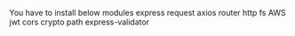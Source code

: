 You have to install below modules 
express 
request
axios 
router 
http 
fs 
AWS 
jwt
cors 
crypto
path
express-validator
